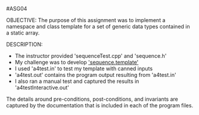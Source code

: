 #ASG04

OBJECTIVE: 
The purpose of this assignment was to implement a namespace and class template for a set of generic data types contained in a static array.

DESCRIPTION:
- The instructor provided 'sequenceTest.cpp' and 'sequence.h'
- My challenge was to develop ['sequence.template'](sequence.template)
- I used 'a4test.in' to test my template with canned inputs 
- 'a4test.out' contains the program output resulting from 'a4test.in'
- I also ran a manual test and captured the results in 'a4testInteractive.out'

The details around pre-conditions, post-conditions, and invariants are captured by the documentation that is included in each of the program files.
